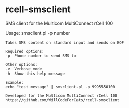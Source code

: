 # rcell-smsclient
SMS client for the Multicom MultiConnect rCell 100

Usage: smsclient.pl -p number

    Takes SMS content on standard input and sends on EOF

    Required options:
    -p  Phone number to send SMS to

    Other options:
    -v  Verbose mode
    -h  Show this help message

    Example:
    echo "test message" | smsclient.pl -p 9995550100

    Developed for the Multicom MultiConnect rCell 100
    https://github.com/WillCodeForCats/rcell-smsclient
